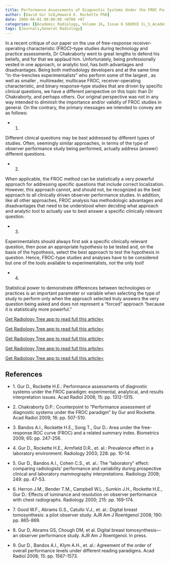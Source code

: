 ```yaml
---
title: Performance Assessments of Diagnostic Systems Under the FROC Paradigm
author: [David Gur ScD,Howard E. Rockette PhD]
date: 2009-06-01 00:00:00 +0700 +07
categories: [{Academic Radiology, Volume 16, Issue 6 SOURCE CL_S_AcademicRadiologyVolume16Issue6 1}]
tags: [Journals,General Radiology]
---
```

In a recent critique of our paper on the use of free-response receiver-operating characteristic (FROC)–type studies during technology and practice assessments, Dr Chakraborty went to great lengths to defend his beliefs, and for that we applaud him. Unfortunately, being professionally vested in one approach, or analytic tool, has both advantages and disadvantages. Being both methodology developers and at the same time “in-the-trenches experimentalists” who perform some of the largest , as well as smaller , multireader, multicase FROC, receiver-operating characteristic, and binary response–type studies that are driven by specific clinical questions, we have a different perspective on this topic than Dr Chakraborty, and perhaps others. Our original perspective was not in any way intended to diminish the importance and/or validity of FROC studies in general. On the contrary, the primary messages we intended to convey are as follows:

- 1.
Different clinical questions may be best addressed by different types of studies. Often, seemingly similar approaches, in terms of the type of observer performance study being performed, actually address (answer) different questions.

- 2.
When applicable, the FROC method can be statistically a very powerful approach for addressing specific questions that include correct localization. However, this approach cannot, and should not, be recognized as the best approach to all clinically driven observer performance studies. In addition, like all other approaches, FROC analysis has methodologic advantages and disadvantages that need to be understood when deciding what approach and analytic tool to actually use to best answer a specific clinically relevant question.

- 3.
Experimentalists should always first ask a specific clinically relevant question, then pose an appropriate hypothesis to be tested and, on the basis of the hypothesis, select the best approach to test the hypothesis in question. Hence, FROC-type studies and analyses have to be considered but one of the tools available to experimentalists, _not_ the only tool!

- 4.
Statistical power to demonstrate differences between technologies or practices is an important parameter or variable when selecting the type of study to perform only when the approach selected truly answers the very question being asked and does not represent a “forced” approach “because it is statistically more powerful.”


[Get Radiology Tree app to read full this article<](https://clinicalpub.com/app)

[Get Radiology Tree app to read full this article<](https://clinicalpub.com/app)

[Get Radiology Tree app to read full this article<](https://clinicalpub.com/app)

[Get Radiology Tree app to read full this article<](https://clinicalpub.com/app)

[Get Radiology Tree app to read full this article<](https://clinicalpub.com/app)

## References

- 1\. Gur D., Rockette H.E.: Performance assessments of diagnostic systems under the FROC paradigm: experimental, analytical, and results interpretation issues. Acad Radiol 2008; 15: pp. 1312-1315.


- 2\. Chakraborty D.P.: Counterpoint to “Performance assessment of diagnostic systems under the FROC paradigm” by Gur and Rockette. Acad Radiol 2009; 16: pp. 507-510.


- 3\. Bandos A.I., Rockette H.E., Song T., Gur D.: Area under the free-response ROC curve (FROC) and a related summary index. Biometrics 2009; 65: pp. 247-256.


- 4\. Gur D., Rockette H.E., Armfield D.R., et. al.: Prevalence effect in a laboratory environment. Radiology 2003; 228: pp. 10-14.


- 5\. Gur D., Bandos A.I., Cohen C.S., et. al.: The “laboratory” effect: comparing radiologists' performance and variability during prospective clinical and laboratory mammography interpretations. Radiology 2008; 249: pp. 47-53.


- 6\. Herron J.M., Bender T.M., Campbell W.L., Sumkin J.H., Rockette H.E., Gur D.: Effects of luminance and resolution on observer performance with chest radiographs. Radiology 2000; 215: pp. 169-174.


- 7\. Good W.F., Abrams G.S., Catullo V.J., et. al.: Digital breast tomosynthesis: a pilot observer study. AJR Am J Roentgenol 2008; 190: pp. 865-869.


- 8\.  Gur D, Abrams GS, Chough DM, et al. Digital breast tomosynthesis—an observer performance study. AJR Am J Roentgenol. In press.


- 9\. Gur D., Bandos A.I., Klym A.H., et. al.: Agreement of the order of overall performance levels under different reading paradigms. Acad Radiol 2008; 15: pp. 1567-1573.